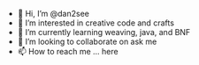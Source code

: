 - 👋 Hi, I’m @dan2see
- 👀 I’m interested in creative code and crafts
- 🌱 I’m currently learning weaving, java, and BNF
- 💞️ I’m looking to collaborate on ask me
- 📫 How to reach me ... here

<!---
dan2see/dan2see is a ✨ special ✨ repository because its `README.md` (this file) appears on your GitHub profile.
You can click the Preview link to take a look at your changes.
--->
